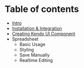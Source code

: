 # Table of contents

* [Intro](README.md)
* [Installation & Integration](installation.md)
* [Creating Kendo UI Component](creating-kendo-ui-component.md)
* Spreadsheet
  * Basic Usage
  * Styling
  * Save Manually
  * Realtime Editing

